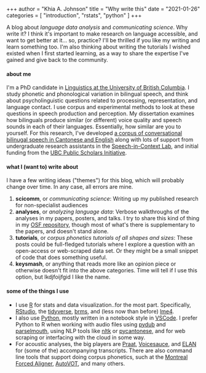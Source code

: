 +++
author = "Khia A. Johnson"
title = "Why write this"
date = "2021-01-26"
categories = [
    "introduction",
    "rstats",
    "python"
]
+++

A blog about *language data analysis* and *communicating science*. Why write it? I think it's important to make research on language accessible, and want to get better at it... so, practice? I'll be thrilled if you like my writing and learn something too. I'm also thinking about writing the tutorials I wished existed when I first started learning, as a way to share the expertise I've gained and give back to the community. <!--more-->

#### about me

I'm a PhD candidate in [Linguistics at the University of British Columbia](https://linguistics.ubc.ca/). I study phonetic and phonological variation in bilingual speech, and think about psycholinguistic questions related to processing, representation, and language contact. I use corpus and experimental methods to look at these questions in speech production and perception. My dissertation examines how bilinguals produce similar (or different) voice quality and speech sounds in each of their languages. Essentially, how similar are you to yourself. For this research, I've developed [a corpus of conversational bilinugal speech in Cantonese and English](https://spice-corpus.readthedocs.io/) along with lots of support from undergraduate research assistants in the [Speech-in-Context Lab](https://speechincontext.arts.ubc.ca/), and initial funding from the [UBC Public Scholars Initiative](https://www.grad.ubc.ca/psi).

#### what I (want to) write about

I have a few writing ideas ("themes") for this blog, which will probably change over time. In any case, all errors are mine.

1. **scicomm**, or *communicating science*: Writing up my published research for non-specialist audiences
2. **analyses**, or *analyzing language data*: Verbose walkthroughs of the analyses in my papers, posters, and talks. I try to share this kind of thing in my [OSF repository](https://osf.io/aqwe2/), though most of what's there is supplementary to the papers, and doesn't stand alone.
3. **tutorials**, or *corpus phonetics tutorials of all shapes and sizes*: These posts could be full-fledged tutorials where I explore a question with an open-access or web-scraped data set. Or they might be a small snippet of code that does something useful.
4. **keysmash**, or anything that reads more like an opinion piece or otherwise doesn't fit into the above categories. Time will tell if I use this option, but lkdjfoijfgid I like the name. 


#### some of the things I use

- I use [R](https://www.r-project.org/) for stats and data visualization..for the most part. Specifically, [RStudio](https://rstudio.com/), the [tidyverse](https://www.tidyverse.org/), [brms](https://cran.r-project.org/web/packages/brms/index.html), and (less now than before) [lme4](https://cran.r-project.org/web/packages/lme4/index.html).
- I also use [Python](https://www.python.org/), mostly written in a notebook style in [VSCode](https://code.visualstudio.com/). I prefer Python to R when working with audio files using [pydub](https://pydub.com/) and [parselmouth](https://parselmouth.readthedocs.io/), using NLP tools like [nltk](https://www.nltk.org/) or [pycantonese](https://pycantonese.org/), and for web scraping or interfacing with the cloud in some way.
- For acoustic analyses, the big players are [Praat](https://www.fon.hum.uva.nl/praat/), [Voicesauce](http://www.phonetics.ucla.edu/voicesauce/), and [ELAN](https://archive.mpi.nl/tla/elan) for (some of the) accompanying transcripts. There are also command line tools that support doing corpus phonetics, such at the [Montreal Forced Aligner](https://montreal-forced-aligner.readthedocs.io/), [AutoVOT](https://github.com/mlml/autovot), and many others.
